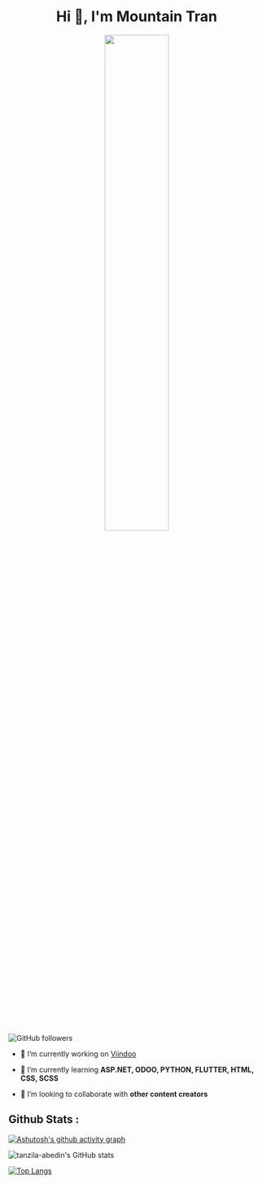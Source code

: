 <h1 align="center">Hi 👋, I'm Mountain Tran</h1>

<p align="center">
<img width='50%' align="center" src="https://www.excelptp.com/wp-content/themes/excelptp-cms-new/assets/images/accomodation/rocket.gif" width="130">
<br>

![GitHub followers](https://img.shields.io/github/followers/tranngocson1996?logo=GitHub&style=for-the-badge)

- 🔭 I’m currently working on [Viindoo](https://viindoo.com/)

- 🌱 I’m currently learning **ASP.NET, ODOO, PYTHON, FLUTTER, HTML, CSS, SCSS**

- 👯 I’m looking to collaborate with **other content creators**

## Github Stats : 

[![Ashutosh's github activity graph](https://github-readme-activity-graph.cyclic.app/graph?username=tranngocson1996&theme=dracula)](https://github.com/ashutosh00710/github-readme-activity-graph)

![tanzila-abedin's GitHub stats](https://github-readme-stats.vercel.app/api?username=tranngocson1996&show_icons=true&theme=dracula)

[![Top Langs](https://github-readme-stats.vercel.app/api/top-langs/?username=tranngocson1996&theme=dracula)](https://github.com/tranngocson1996/github-readme-stats)
<br/>
